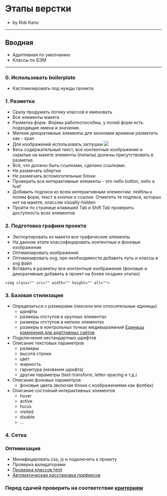 # Этапы верстки
* by Rob Kano

---
## Вводная
* Адаптивная по умолчанию
* Классы по БЭМ

---
### 0. Использовать boilerplate
* Кастомизировать под нужды проекта

### 1. Разметка
* Сразу продумать логику классов и именовать
* Все элементы макета
* Разметка форм. Формы работоспособны, у полей форм есть подходящие имена и значения.
* Мелкие декоративные элементы для экономии времени разметить как - span
* Для изображений использовать заглушки <img src="http://placehold.it/150x100">
* Весь содержательный текст, все контентные изображения и скрытые на макете элементы (попапы) должны присутствовать в разметке.
* Всё, что должно быть ссылками, сделано ссылками.
* Не размечать обертки
* Не размечать вспомогательные блоки
* Проверить все интерактивные элементы - это либо button, либо a href
* Добавить подписи ко всем интерактивным элементам: лейблы к полям форм, текст в кнопки и ссылки. Отметить те подписи, которых нет на макете, классом visually-hidden
* Пройти по странице клавишей Tab и Shift Tab проверить доступность всех элементов

### 2. Подготовка графики проекта
* Экспортировать из макета все графические элементы
* На данном этапе классифицировать контентные и фоновые изображения
* Оптимизировать изображения
* Оптимизировать svg, при необходимости добавить путь и классы в svg файл
* Вставить в разметку все контентные изображения (фоновые и декоративные добавить в проект на более поздних этапах)
~~~
<img class="" src="" width="" height="" alt="">
~~~

### 3. Базовая стилизация
* Определиться с размерами (пиксели или относительные единицы)
   * шрифты
   * размеры отступов в крупных элементах
   * размеры отступов в мелких элементах
   * размеры в контрольных точках медивыражений
  [Единицы измерения для адаптивных сайтов](https://toster.ru/q/332041#answer_840202)
* Подключение нестандартных шрифтов
* Описание текстовых параметров
  - размеры
  - высота строки
  - цвет
  - жирность
  - гарнитура (название шрифта)
  - другие параметры (text-transform, letter-spacing и т.д.)
* Описание фоновых параметров
  - фоновые цвета (включая блоки с изображениями как фолбек)
* Описание состояний интерактивных элементов
  - hover
  - active
  - focus
  - visited
  - disable
  - ...

### 4. Сетка

### Оптимизация
* Минифицировать css, js и подключить к проекту
* Проверка валидаторами
* [Проверка классов html](http://yoksel.github.io/html-tree/)
* [Автоматическая расстановка префиксов](http://autoprefixer.github.io/ru/)

### Перед сдачей проверить на соответствие [критериям](https://up.htmlacademy.ru/htmlcss/22/criteries)
